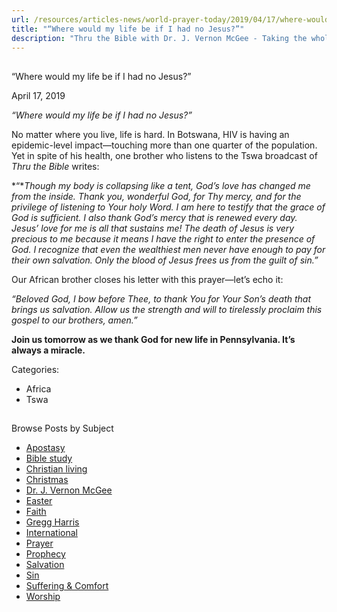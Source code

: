```yaml
---
url: /resources/articles-news/world-prayer-today/2019/04/17/where-would-my-life-be-if-i-had-no-jesus
title: "“Where would my life be if I had no Jesus?”"
description: "Thru the Bible with Dr. J. Vernon McGee - Taking the whole Word to the whole world"
---
```







## 
 “Where would my life be if I had no Jesus?”


April 17, 2019
![]()




*“Where would my life be if I had no Jesus?”*


No matter where you live, life is hard. In Botswana, HIV is having an epidemic-level impact—touching more than one quarter of the population. Yet in spite of his health, one brother who listens to the Tswa broadcast of *Thru the Bible* writes: 


*“**Though my body is collapsing like a tent, God’s love has changed me from the inside. Thank you, wonderful God, for Thy mercy, and for the privilege of listening to Your holy Word. I am here to testify that the grace of God is sufficient. I also thank God’s mercy that is renewed every day. Jesus’ love for me is all that sustains me! The death of Jesus is very precious to me because it means I have the right to enter the presence of God. I recognize that even the wealthiest men never have enough to pay for their own salvation. Only the blood of Jesus frees us from the guilt of sin.”*


Our African brother closes his letter with this prayer—let’s echo it:


*“Beloved God, I bow before Thee, to thank You for Your Son’s death that brings us salvation. Allow us the strength and will to tirelessly proclaim this gospel to our brothers, amen.”*


**Join us tomorrow as we thank God for new life in Pennsylvania. It’s always a miracle.**



Categories: 


* Africa
* Tswa









## 
 Browse Posts by Subject


* [Apostasy](/resources/articles-news/-in-tags/tags/Apostasy)
* [Bible study](/resources/articles-news/-in-tags/tags/Bible-study)
* [Christian living](/resources/articles-news/-in-tags/tags/Christian-living)
* [Christmas](/resources/articles-news/-in-tags/tags/Christmas)
* [Dr. J. Vernon McGee](/resources/articles-news/-in-tags/tags/Dr-J-Vernon-McGee)
* [Easter](/resources/articles-news/-in-tags/tags/easter)
* [Faith](/resources/articles-news/-in-tags/tags/Faith)
* [Gregg Harris](/resources/articles-news/-in-tags/tags/Gregg-Harris)
* [International](/resources/articles-news/-in-tags/tags/International)
* [Prayer](/resources/articles-news/-in-tags/tags/prayer)
* [Prophecy](/resources/articles-news/-in-tags/tags/Prophecy)
* [Salvation](/resources/articles-news/-in-tags/tags/Salvation)
* [Sin](/resources/articles-news/-in-tags/tags/sin)
* [Suffering & Comfort](/resources/articles-news/-in-tags/tags/Suffering-Comfort)
* [Worship](/resources/articles-news/-in-tags/tags/worship)






